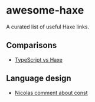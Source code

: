 # awesome-haxe
A curated list of useful Haxe links.

## Comparisons

 * [TypeScript vs Haxe](http://blog.onthewings.net/2015/08/05/typescript-vs-haxe/)

## Language design

 * [Nicolas comment about const](https://github.com/HaxeFoundation/haxe/issues/4441#issuecomment-131327893)
